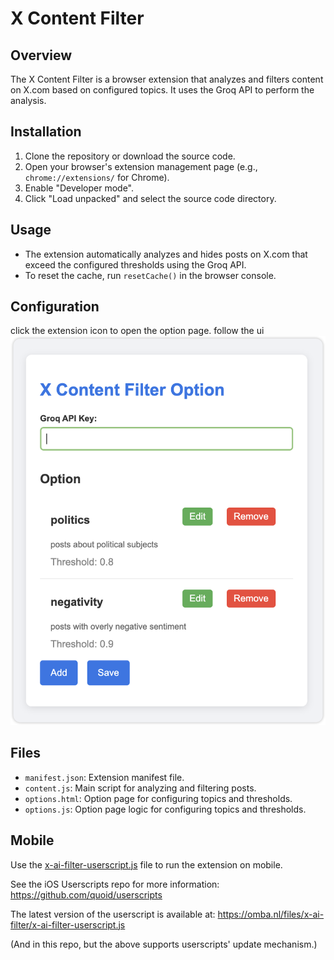# X Content Filter

## Overview

The X Content Filter is a browser extension that analyzes and filters content on X.com based on configured topics. It uses the Groq API to perform the analysis.

## Installation

1. Clone the repository or download the source code.
2. Open your browser's extension management page (e.g., `chrome://extensions/` for Chrome).
3. Enable "Developer mode".
4. Click "Load unpacked" and select the source code directory.

## Usage

- The extension automatically analyzes and hides posts on X.com that exceed the configured thresholds using the Groq API.
- To reset the cache, run `resetCache()` in the browser console.


## Configuration

click the extension icon to open the option page.
follow the ui
![image](image/image.png)

## Files

- `manifest.json`: Extension manifest file.
- `content.js`: Main script for analyzing and filtering posts.
- `options.html`: Option page for configuring topics and thresholds.
- `options.js`: Option page logic for configuring topics and thresholds.

## Mobile

Use the [x-ai-filter-userscript.js](x-ai-filter-userscript.js) file to run the extension on mobile.

See the iOS Userscripts repo for more information:
https://github.com/quoid/userscripts

The latest version of the userscript is available at:
https://omba.nl/files/x-ai-filter/x-ai-filter-userscript.js

(And in this repo, but the above supports userscripts' update mechanism.)

